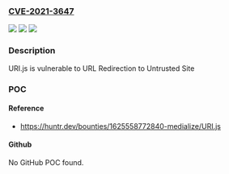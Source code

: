 ### [CVE-2021-3647](https://cve.mitre.org/cgi-bin/cvename.cgi?name=CVE-2021-3647)
![](https://img.shields.io/static/v1?label=Product&message=medialize%2FURI.js&color=blue)
![](https://img.shields.io/static/v1?label=Version&message=%3C%3D%201.19.6%20&color=brighgreen)
![](https://img.shields.io/static/v1?label=Vulnerability&message=CWE-601%20URL%20Redirection%20to%20Untrusted%20Site&color=brighgreen)

### Description

URI.js is vulnerable to URL Redirection to Untrusted Site

### POC

#### Reference
- https://huntr.dev/bounties/1625558772840-medialize/URI.js

#### Github
No GitHub POC found.

